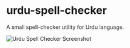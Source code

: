 # urdu-spell-checker
A small spell-checker utility for Urdu language.

![Urdu Spell Checker Screenshot](https://i.ibb.co/VLycG5X/urdu-spell-checker.png)
